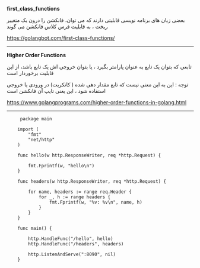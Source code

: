 <b> first_class_functions</b>

بعضی زبان های برنامه نویسی قابلیتی دارند که می توان، فانکشن را درون یک متغییر ریخت ، به قابلیت فرس کلاس فانکشن می گوند


https://golangbot.com/first-class-functions/


 <hr>

<b> Higher Order Functions</b>



 تابعی که بتوان  یک تابع به عنوان پارامتر بگیرد ، یا بتوان خروجی اش یک تابع باشد، از این قابلیت برخوردار است
 
 توجه : این به این معنی نیست که تابع مقدار دهی شده ( کانکریت) در ورودی یا خروجی استفاده شود ، این یعنی تایپ آن فانکشن است
 
 https://www.golangprograms.com/higher-order-functions-in-golang.html
 
 <hr>
 
         package main

        import (
            "fmt"
            "net/http"
        )

        func hello(w http.ResponseWriter, req *http.Request) {

            fmt.Fprintf(w, "hello\n")
        }

        func headers(w http.ResponseWriter, req *http.Request) {

            for name, headers := range req.Header {
                for _, h := range headers {
                    fmt.Fprintf(w, "%v: %v\n", name, h)
                }
            }
        }

        func main() {

            http.HandleFunc("/hello", hello)
            http.HandleFunc("/headers", headers)

            http.ListenAndServe(":8090", nil)
        }
 
